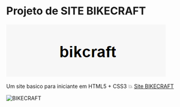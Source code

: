 # Projeto de SITE BIKECRAFT
![BIKECRAFT](./assets/Logo%20Bikecraft.png)

Um site basico para iniciante em HTML5 + CSS3 💥
[Site BIKECRAFT](https://lexfernandes.github.io/Site-bikecraft/)

![BIKECRAFT](./assets/siteBikecraft.png)

##
